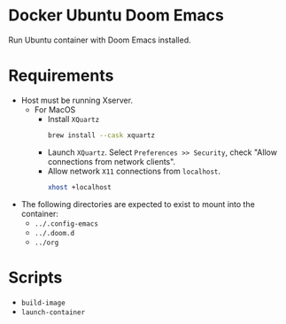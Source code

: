 # Docker Ubuntu Doom Emacs

Run Ubuntu container with Doom Emacs installed.

# Requirements

* Host must be running Xserver.
  * For MacOS
    * Install `XQuartz`
      ``` bash
      brew install --cask xquartz
      ```
    * Launch `XQuartz`. Select `Preferences >> Security`, check "Allow connections from network clients".
    * Allow network `X11` connections from `localhost`.
      ``` bash
      xhost +localhost
      ```
* The following directories are expected to exist to mount into the container:
  * `../.config-emacs`
  * `../.doom.d`
  * `../org`

# Scripts

* `build-image`
* `launch-container`
